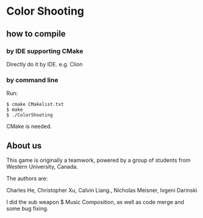 # Color Shooting

## how to compile

### by IDE supporting CMake

Directly do it by IDE. e.g. Clion

### by command line

Run:

```
$ cmake CMakelist.txt
$ make
$ ./ColorShooting
```

CMake is needed.

## About us

This game is originally a teamwork, powered by a group of students from Western University, Canada. 

The authors are:

Charles He, Christopher Xu, Calvin Liang., Nicholas Meisner, Ivgeni Darinski

I did the sub weapon $ Music Composition, as well as code merge and some bug fixing.